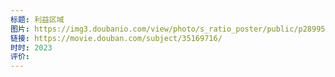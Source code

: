 ```yaml
---
标题: 利益区域
图片: https://img3.doubanio.com/view/photo/s_ratio_poster/public/p2899514583.webp
链接: https://movie.douban.com/subject/35169716/
时时: 2023
评价:
---
```


